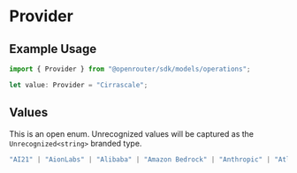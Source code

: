 # Provider

## Example Usage

```typescript
import { Provider } from "@openrouter/sdk/models/operations";

let value: Provider = "Cirrascale";
```

## Values

This is an open enum. Unrecognized values will be captured as the `Unrecognized<string>` branded type.

```typescript
"AI21" | "AionLabs" | "Alibaba" | "Amazon Bedrock" | "Anthropic" | "AtlasCloud" | "Atoma" | "Avian" | "Azure" | "BaseTen" | "Cerebras" | "Chutes" | "Cirrascale" | "Clarifai" | "Cloudflare" | "Cohere" | "CrofAI" | "Crusoe" | "DeepInfra" | "DeepSeek" | "Enfer" | "Featherless" | "Fireworks" | "Friendli" | "GMICloud" | "Google" | "Google AI Studio" | "Groq" | "Hyperbolic" | "Inception" | "InferenceNet" | "Infermatic" | "Inflection" | "Kluster" | "Lambda" | "Liquid" | "Mancer 2" | "Meta" | "Minimax" | "Mistral" | "Modular" | "Moonshot AI" | "Morph" | "NCompass" | "Nebius" | "NextBit" | "Nineteen" | "Novita" | "Nvidia" | "OpenAI" | "OpenInference" | "Parasail" | "Perplexity" | "Phala" | "Relace" | "SambaNova" | "SiliconFlow" | "Stealth" | "Switchpoint" | "Targon" | "Together" | "Ubicloud" | "Venice" | "WandB" | "xAI" | "Z.AI" | "FakeProvider" | Unrecognized<string>
```